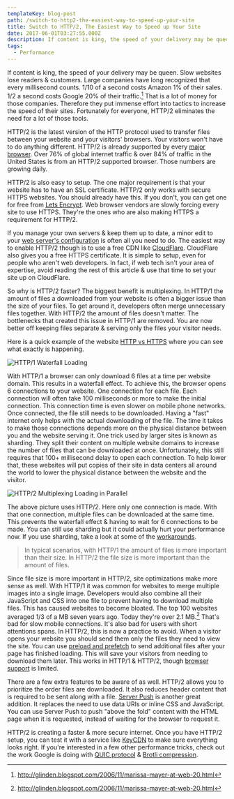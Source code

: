 ```yaml
---
templateKey: blog-post
path: /switch-to-http2-the-easiest-way-to-speed-up-your-site
title: Switch to HTTP/2, The Easiest Way to Speed up Your Site
date: 2017-06-01T03:27:55.000Z
description: If content is king, the speed of your delivery may be queen. Slow websites lose readers & customers. Large companies have long recognized that every millisecond counts. 1/10 of a second costs Amazon 1% of their sales. 1/2 a second costs Google 20% of their traffic. That is a lot of money for those companies. Therefore they put immense effort into tactics to increase the speed of their sites. Fortunately for everyone, HTTP/2 eliminates the need for a lot of those tools.
tags:
  - Performance
---
```

If content is king, the speed of your delivery may be queen. Slow websites lose readers & customers. Large companies have long recognized that every millisecond counts. 1/10 of a second costs Amazon 1% of their sales. 1/2 a second costs Google 20% of their traffic.[^n] That is a lot of money for those companies. Therefore they put immense effort into tactics to increase the speed of their sites. Fortunately for everyone, HTTP/2 eliminates the need for a lot of those tools.

HTTP/2 is the latest version of the HTTP protocol used to transfer files between your website and your visitors' browsers. Your visitors won't have to do anything different. HTTP/2 is already supported by every [major browser](http://caniuse.com/#feat=http2). Over 76% of global internet traffic & over 84% of traffic in the United States is from an HTTP/2 supported browser. Those numbers are growing daily. 

HTTP/2 is also easy to setup. The one major requirement is that your website has to have an SSL certificate. HTTP/2 only works with secure HTTPS websites. You should already have this. If you don't, you can get one for free from [Lets Encrypt](https://letsencrypt.org/). Web browser vendors are slowly forcing every site to use HTTPS. They're the ones who are also making HTTPS a requirement for HTTP/2. 

If you manage your own servers & keep them up to date, a minor edit to your [web server's configuration](https://dassur.ma/things/h2setup/#servers) is often all you need to do. The easiest way to enable HTTP/2 though is to use a free CDN like [CloudFlare](https://www.cloudflare.com/website-optimization/http2/). CloudFlare also gives you a free HTTPS certificate. It is simple to setup, even for people who aren't web developers. In fact, if web tech isn't your area of expertise, avoid reading the rest of this article & use that time to set your site up on CloudFlare. 

So why is HTTP/2 faster? The biggest benefit is multiplexing. In HTTP/1 the amount of files a downloaded from your website is often a bigger issue than the size of your files. To get around it, developers often merge unnecessary files together. With HTTP/2 the amount of files doesn't matter. The bottlenecks that created this issue in HTTP/1 are removed. You are now better off keeping files separate & serving only the files your visitor needs.

Here is a quick example of the website [HTTP vs HTTPS](http://www.httpvshttps.com/) where you can see what exactly is happening.  

![HTTP/1 Waterfall Loading](https://s3-us-west-2.amazonaws.com/mf-content/http1-waterfall.jpg)

With HTTP/1 a browser can only download 6 files at a time per website domain. This results in a waterfall effect. To achieve this, the browser opens 6 connections to your website. One connection for each file. Each connection will often take 100 milliseconds or more to make the initial connection. This connection time is even slower on mobile phone networks. Once connected, the file still needs to be downloaded. Having a "fast" internet only helps with the actual downloading of the file. The time it takes to make those connections depends more on the physical distance between you and the website serving it. One trick used by larger sites is known as sharding. They split their content on multiple website domains to increase the number of files that can be downloaded at once. Unfortunately, this still requires that 100+ millisecond delay to open each connection. To help lower that, these websites will put copies of their site in data centers all around the world to lower the physical distance between the website and the visitor.

![HTTP/2 Multiplexing Loading in Parallel](https://s3-us-west-2.amazonaws.com/mf-content/http2-multiplexing.jpg)

The above picture uses HTTP/2. Here only one connection is made. With that one connection, multiple files can be downloaded at the same time. This prevents the waterfall effect & having to wait for 6 connections to be made. You can still use sharding but it could actually hurt your performance now. If you use sharding, take a look at some of the [workarounds](https://docs.google.com/presentation/d/1r7QXGYOLCh4fcUq0jDdDwKJWNqWK1o4xMtYpKZCJYjM/present?slide=id.g40fbe7d8c_076).

> In typical scenarios, with HTTP/1 the amount of files is more important than their size. In HTTP/2 the file size is more important than the amount of files. 

Since file size is more important in HTTP/2, site optimizations make more sense as well. With HTTP/1 it was common for websites to merge multiple images into a single image.  Developers would also combine all their JavaScript and CSS into one file to prevent having to download multiple files. This has caused websites to become bloated. The top 100 websites averaged 1/3 of a MB seven years ago. Today they're over 2.1 MB.[^n] That's bad for slow mobile connections. It's also bad for users with short attentions spans. In HTTP/2, this is now a practice to avoid. When a visitor opens your website you should send them only the files they need to view the site. You can use [preload and prefetch](https://medium.com/reloading/preload-prefetch-and-priorities-in-chrome-776165961bbf) to send additional files after your page has finished loading. This will save your visitors from needing to download them later. This works in HTTP/1 & HTTP/2, though [browser support](http://caniuse.com/#search=prefetch) is limited.

There are a few extra features to be aware of as well. HTTP/2 allows you to prioritize the order files are downloaded. It also reduces header content that is required to be sent along with a file. [Server Push](https://www.smashingmagazine.com/2017/04/guide-http2-server-push/) is another great addition. It replaces the need to use data URIs or inline CSS and JavaScript. You can use Server Push to push "above the fold" content with the HTML page when it is requested, instead of waiting for the browser to request it. 

HTTP/2 is creating a faster & more secure internet. Once you have HTTP/2 setup, you can test it with a service like [KeyCDN](https://tools.keycdn.com/http2-test) to make sure everything looks right. If you're interested in a few other performance tricks, check out the work Google is doing with [QUIC protocol](https://ma.ttias.be/googles-quic-protocol-moving-web-tcp-udp/) & [Brotli compression](https://blog.cloudflare.com/results-experimenting-brotli/).

[^n]: http://glinden.blogspot.com/2006/11/marissa-mayer-at-web-20.html
[^n]: http://httparchive.org/compare.php